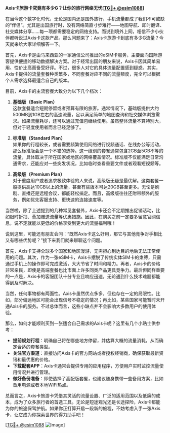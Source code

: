 **Axis卡旅游卡究竟有多少G？让你的旅行网络无忧[[TG💪+ @esim1088](https://t.me/s/esim1088)]**

在当今这个数字化时代，无论是国内还是国外旅行，手机流量都成了我们不可或缺的“伴侣”。尤其是出国旅行时，没有网络简直寸步难行——地图导航、即时翻译、社交媒体分享……每一项都需要稳定的网络支持。而说到境外上网，相信不少小伙伴都听说过Axis卡这款产品。那么问题来了：Axis卡旅游卡到底有多少G流量？今天就来给大家详细解答一下。

首先，Axis卡是由马来西亚的一家通信公司推出的eSIM卡服务，主要面向国际游客提供便捷的移动数据解决方案。对于经常出国的朋友来说，Axis卡因其简单易用、性价比高而备受好评。不过，很多人对它的具体流量配置感到疑惑。其实，Axis卡提供的流量套餐种类繁多，不同套餐对应不同的流量额度，完全可以根据个人需求选择最适合自己的版本。

目前，Axis卡的主流套餐大致分为以下几个档次：

1. **基础版（Basic Plan）**  
   这款套餐适合短期停留或者预算有限的旅客。通常情况下，基础版提供大约500MB到1GB左右的高速流量，足以满足简单的地图查询和社交媒体浏览需求。如果流量耗尽，还可以通过充值包继续使用。虽然整体流量不算特别大，但对于轻度使用者而言已经足够了。

2. **标准版（Standard Plan）**  
   如果你的行程较长，或者需要频繁使用网络进行视频通话、在线办公等活动，那么标准版会是一个不错的选择。这一级别的套餐通常包含2GB至5GB不等的流量，具体取决于所在国家或地区的网络覆盖情况。标准版不仅能满足日常沟通需求，还能应对一些突发状况，比如临时查看重要文件或者观看短视频等。

3. **高级版（Premium Plan）**  
   对于重度用户或者追求极致体验的人来说，高级版无疑是最优解。这类套餐一般提供高达10GB以上的流量，甚至有些版本可达20GB甚至更多。无论是刷剧、直播还是远程会议，都能轻松搞定。而且，高级版往往还附带额外的服务，例如优先客服支持、更快速的连接速度等。

当然啦，除了上述提到的几种常见套餐外，Axis卡还会不定期推出促销活动，比如限时折扣、叠加赠送流量等优惠措施。因此，在购买之前一定要多留意官网信息，说不定就能以更低的价格享受到更大的流量福利哦！

说到这里，可能还有朋友会问：“既然Axis卡这么好用，那它与其他竞争对手相比又有哪些优势呢？”接下来我们就来聊聊这个问题。

首先，Axis卡支持全球多个国家和地区漫游，无需担心到达目的地后无法正常使用的问题。其次，作为一张eSIM卡，Axis卡摆脱了传统实体SIM卡的束缚，只需通过手机上的操作即可完成激活，大大节省了时间和精力。再者，Axis卡的价格非常亲民，即使是高端套餐也比市面上许多同类产品更具竞争力。最后但同样重要的一点是，Axis卡的客服团队十分专业且响应迅速，无论遇到什么技术难题都能得到及时解决。

当然，任何事物都有两面性。Axis卡虽然优点多多，但也存在一定的局限性。比如，部分偏远地区可能会出现信号不稳定的情况；再比如，某些国家可能暂时未开通Axis卡的服务。不过总体而言，这些小缺点并不会影响大多数用户的使用体验。

那么，如何才能顺利买到一张适合自己需求的Axis卡呢？这里有几个小贴士供参考：

- **提前规划行程**：明确自己将在哪些地方停留，并估算大概的流量消耗，从而确定合适的套餐类型。
- **关注官方渠道**：直接访问Axis卡的官方网站或者授权经销商，确保获取最新资讯和最优惠的价格。
- **下载配套APP**：Axis卡通常会提供专用的应用程序，方便用户实时监控流量使用情况并进行管理。
- **做好备份准备**：即使选择了高配版套餐，也建议随身携带一些备用方案，比如备用电源或者本地WiFi热点。

总而言之，Axis卡旅游卡凭借其灵活的流量设置、广泛的适用范围以及低廉的成本，成为了众多旅行者的首选工具。无论是短途观光还是长途探险，Axis卡都能为你的旅途保驾护航。如果你正打算开启一段新的旅程，不妨考虑入手一张Axis卡，让它成为你探索世界的得力助手吧！

[[TG💪+ @esim1088](https://t.me/s/esim1088) ![Image](https://i.postimg.cc/4NQfJmqS/Snipaste-2025-05-13-00-14-12.png)]
